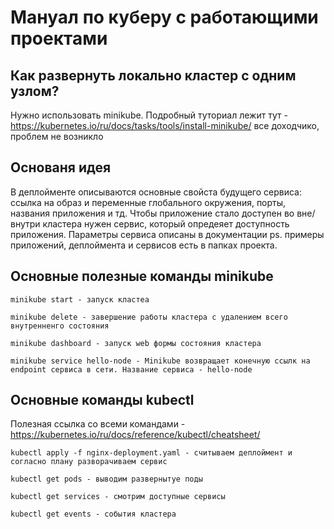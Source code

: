 # Мануал по куберу с работающими проектами


## Как развернуть локально кластер с одним узлом?
Нужно использовать minikube. Подробный туториал лежит тут - https://kubernetes.io/ru/docs/tasks/tools/install-minikube/
все доходчико, проблем не возникло

## Основаня идея

В деплойменте описываются основные свойста будущего сервиса: ссылка на образ и переменные глобального окружения, порты, 
названия приложения и тд.
Чтобы приложение стало доступен во вне/внутри кластера нужен сервис, который опредеяет доступность приложения. 
Параметры сервиса описаны в документации
ps. примеры приложений, деплоймента и сервисов есть в папках проекта.
## Основные полезные команды minikube
```
minikube start - запуск кластеа
```
```
minikube delete - завершение работы кластера с удалением всего внутренненго состояния
```
```
minikube dashboard - запуск web формы состояния кластера
```

```
minikube service hello-node - Minikube возвращает конечную ссылк на endpoint сервиса в сети. Название сервиса - hello-node 
```

## Основные команды kubectl

Полезная ссылка со всеми командами - https://kubernetes.io/ru/docs/reference/kubectl/cheatsheet/
```
kubectl apply -f nginx-deployment.yaml - считываем деплоймент и согласно плану разворачиваем сервис
```
```
kubectl get pods - выводим развернытуе поды
```

```
kubectl get services - смотрим доступные сервисы
```

```
kubectl get events - события кластера
```